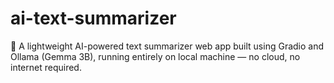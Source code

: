# ai-text-summarizer
🧠 A lightweight AI-powered text summarizer web app built using Gradio and Ollama (Gemma 3B), running entirely on local machine — no cloud, no internet required.
